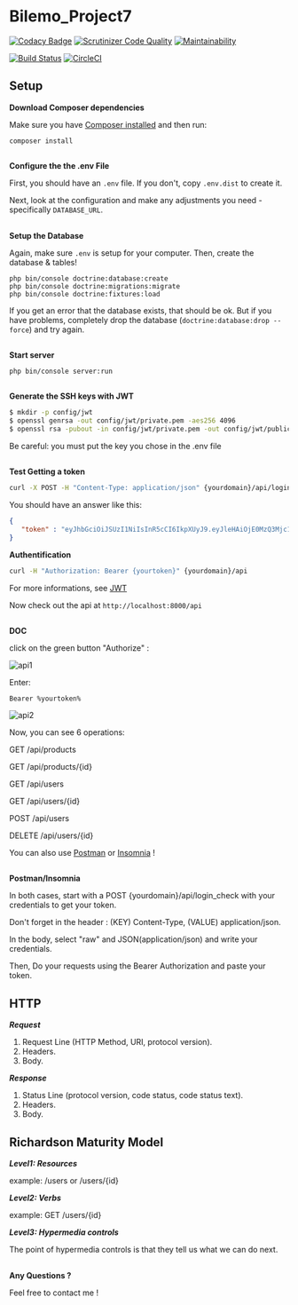 # Bilemo_Project7

[![Codacy Badge](https://api.codacy.com/project/badge/Grade/12b708ebfa804b878c7b4b427e8f6e60)](https://app.codacy.com/app/sergisergio/Bilemo_Project7?utm_source=github.com&utm_medium=referral&utm_content=sergisergio/Bilemo_Project7&utm_campaign=Badge_Grade_Dashboard)
[![Scrutinizer Code Quality](https://scrutinizer-ci.com/g/sergisergio/Bilemo_Project7/badges/quality-score.png?b=master)](https://scrutinizer-ci.com/g/sergisergio/Bilemo_Project7/?branch=master)
[![Maintainability](https://api.codeclimate.com/v1/badges/8f370362c78c588ce085/maintainability)](https://codeclimate.com/github/sergisergio/Bilemo_Project7/maintainability)

[![Build Status](https://travis-ci.org/sergisergio/Bilemo_Project7.svg?branch=master)](https://travis-ci.org/sergisergio/Bilemo_Project7)
[![CircleCI](https://circleci.com/gh/sergisergio/Bilemo_Project7.svg?style=svg)](https://circleci.com/gh/sergisergio/Bilemo_Project7)

## Setup

**Download Composer dependencies**

Make sure you have [Composer installed](https://getcomposer.org/download/)
and then run:

```
composer install
```
##
**Configure the the .env File**

First, you should have an `.env` file.
If you don't, copy `.env.dist` to create it.

Next, look at the configuration and make any adjustments you
need - specifically `DATABASE_URL`.
##
**Setup the Database**

Again, make sure `.env` is setup for your computer. Then, create
the database & tables!

```
php bin/console doctrine:database:create
php bin/console doctrine:migrations:migrate
php bin/console doctrine:fixtures:load
```

If you get an error that the database exists, that should
be ok. But if you have problems, completely drop the
database (`doctrine:database:drop --force`) and try again.

##
**Start server**

```
php bin/console server:run
```

##
**Generate the SSH keys with JWT**

``` bash
$ mkdir -p config/jwt 
$ openssl genrsa -out config/jwt/private.pem -aes256 4096
$ openssl rsa -pubout -in config/jwt/private.pem -out config/jwt/public.pem
```
Be careful: you must put the key you chose in the .env file
##
**Test Getting a token**

```bash
curl -X POST -H "Content-Type: application/json" {yourdomain}/api/login_check -d '{"username":"{yourusername}", "password":"{yourpassword}"}'

```

You should have an answer like this:

```json
{
   "token" : "eyJhbGciOiJSUzI1NiIsInR5cCI6IkpXUyJ9.eyJleHAiOjE0MzQ3Mjc1MzYsInVzZXJuYW1lIjoia29ybGVvbiIsImlhdCI6IjE0MzQ2NDExMzYifQ.nh0L_wuJy6ZKIQWh6OrW5hdLkviTs1_bau2GqYdDCB0Yqy_RplkFghsuqMpsFls8zKEErdX5TYCOR7muX0aQvQxGQ4mpBkvMDhJ4-pE4ct2obeMTr_s4X8nC00rBYPofrOONUOR4utbzvbd4d2xT_tj4TdR_0tsr91Y7VskCRFnoXAnNT-qQb7ci7HIBTbutb9zVStOFejrb4aLbr7Fl4byeIEYgp2Gd7gY"
}
```

**Authentification**

```bash
curl -H "Authorization: Bearer {yourtoken}" {yourdomain}/api

```

For more informations, see [JWT](https://github.com/lexik/LexikJWTAuthenticationBundle)


Now check out the api at `http://localhost:8000/api`
##
**DOC**

click on the green button "Authorize" :

![api1](https://api-platform.com/static/JWTAuthorizeButton-702943047407dc8abd80a3e6c301d4f0-a72cf.png)


Enter:
```
Bearer %yourtoken%
```

![api2](https://api-platform.com/static/JWTConfigureApiKey-2b1888051ed1e63d8d3520f369c15e95-a72cf.png)

Now, you can see 6 operations:

GET /api/products

GET /api/products/{id}

GET /api/users

GET /api/users/{id}

POST /api/users

DELETE /api/users/{id}

You can also use [Postman](https://www.getpostman.com/) or [Insomnia](https://insomnia.rest/) !
##
**Postman/Insomnia**


In both cases, start with a POST {yourdomain}/api/login_check with your credentials to get your token.

Don't forget in the header : (KEY) Content-Type, (VALUE) application/json.

In the body, select "raw" and JSON(application/json) and write your credentials.

Then, Do your requests using the Bearer Authorization and paste your token.


## HTTP

***Request***

1) Request Line (HTTP Method, URI, protocol version).
2) Headers.
3) Body.

***Response***

1) Status Line (protocol version, code status, code status text).
2) Headers.
3) Body.

## Richardson Maturity Model

***Level1: Resources***

example: /users or /users/{id}

***Level2: Verbs***

example: GET /users/{id}

***Level3: Hypermedia controls***

The point of hypermedia controls is that they tell us what we can do next.

##


**Any Questions ?**

Feel free to contact me !
